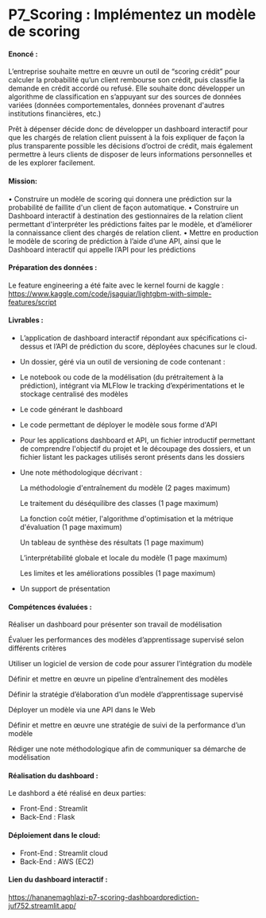 # P7_Scoring :  Implémentez un modèle de scoring

#### Enoncé : 

L’entreprise souhaite mettre en
œuvre un outil de “scoring crédit”
pour calculer la probabilité qu’un
client rembourse son crédit, puis
classifie la demande en crédit accordé
ou refusé. Elle souhaite donc
développer un algorithme de
classification en s’appuyant sur des
sources de données variées (données
comportementales, données provenant
d'autres institutions financières, etc.)

Prêt à dépenser décide donc de développer un dashboard interactif pour que les
chargés de relation client puissent à la fois expliquer de façon la plus transparente
possible les décisions d’octroi de crédit, mais également permettre à leurs clients de
disposer de leurs informations personnelles et de les explorer facilement.

#### Mission:

• Construire un modèle de scoring qui donnera une prédiction sur la probabilité de faillite d'un client de façon automatique.
• Construire un Dashboard interactif à destination des gestionnaires de la relation client permettant d'interpréter les prédictions faites par le modèle, et d’améliorer la connaissance client des chargés de relation client.
• Mettre en production le modèle de scoring de prédiction à l’aide d’une API, ainsi que le Dashboard interactif qui appelle l’API pour les prédictions

#### Préparation des  données : 

Le feature engineering a été faite avec le kernel fourni de kaggle : 
https://www.kaggle.com/code/jsaguiar/lightgbm-with-simple-features/script

#### Livrables :

- L’application de dashboard interactif répondant aux spécifications ci-dessus et l’API de prédiction du score, déployées chacunes sur le cloud.
- Un dossier, géré via un outil de versioning de code contenant :
- Le notebook ou code de la modélisation (du prétraitement à la prédiction), intégrant via MLFlow le tracking d’expérimentations et le stockage centralisé des modèles
- Le code générant le dashboard
- Le code permettant de déployer le modèle sous forme d'API
- Pour les applications dashboard et API, un fichier introductif permettant de comprendre l'objectif du projet et le découpage des dossiers, et un fichier listant les packages utilisés seront présents dans les dossiers
- Une note méthodologique décrivant :

  La méthodologie d'entraînement du modèle (2 pages maximum)
  
  Le traitement du déséquilibre des classes (1 page maximum)
  
  La fonction coût métier, l'algorithme d'optimisation et la métrique d'évaluation (1 page maximum)
  
  Un tableau de synthèse des résultats (1 page maximum)
  
  L’interprétabilité globale et locale du modèle (1 page maximum)
  
  Les limites et les améliorations possibles (1 page maximum)
  
- Un support de présentation

#### Compétences évaluées : 

Réaliser un dashboard pour présenter son travail de modélisation

Évaluer les performances des modèles d’apprentissage supervisé selon différents critères

Utiliser un logiciel de version de code pour assurer l’intégration du modèle

Définir et mettre en œuvre un pipeline d’entraînement des modèles

Définir la stratégie d’élaboration d’un modèle d’apprentissage supervisé

Déployer un modèle via une API dans le Web

Définir et mettre en œuvre une stratégie de suivi de la performance d’un modèle

Rédiger une note méthodologique afin de communiquer sa démarche de modélisation

#### Réalisation du dashboard :

Le dashbord a été réalisé en deux parties:

- Front-End : Streamlit
- Back-End : Flask

#### Déploiement dans le cloud:

- Front-End : Streamlit cloud
- Back-End : AWS (EC2)

#### Lien du dashboard interactif : 

https://hananemaghlazi-p7-scoring-dashboardprediction-juf752.streamlit.app/


